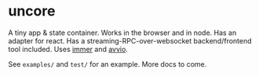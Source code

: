 # uncore

A tiny app & state container. Works in the browser and in node. Has an adapter for react. Has a streaming-RPC-over-websocket backend/frontend tool included. Uses [immer](https://github.com/mweststrate/immer) and [avvio](https://github.com/mcollina/avvio).

See `examples/` and `test/` for an example. More docs to come.
